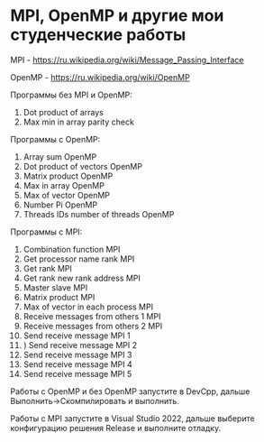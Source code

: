 # MPI, OpenMP и другие мои студенческие работы

MPI - https://ru.wikipedia.org/wiki/Message_Passing_Interface

OpenMP - https://ru.wikipedia.org/wiki/OpenMP

Программы без MPI и OpenMP:
1) Dot product of arrays
2) Max min in array parity check

Программы с OpenMP:
1) Array sum OpenMP
4) Dot product of vectors OpenMP
5) Matrix product OpenMP
6) Max in array OpenMP
7) Max of vector OpenMP
8) Number Pi OpenMP
9) Threads IDs number of threads OpenMP

Программы с MPI:
1) Combination function MPI
2) Get processor name rank MPI
3) Get rank MPI
4) Get rank new rank address MPI
5) Master slave MPI
6) Matrix product MPI
7) Max of vector in each process MPI
8) Receive messages from others 1 MPI
9) Receive messages from others 2 MPI
10) Send receive message MPI 1
11) ) Send receive message MPI 2
12) Send receive message MPI 3
13) Send receive message MPI 4
14) Send receive message MPI 5

Работы с OpenMP и без OpenMP запустите в DevCpp, дальше Выполнить->Скомпилировать и выполнить. 

Работы с MPI запустите в Visual Studio 2022, дальше выберите конфигурацию решения Release и выполните отладку.
